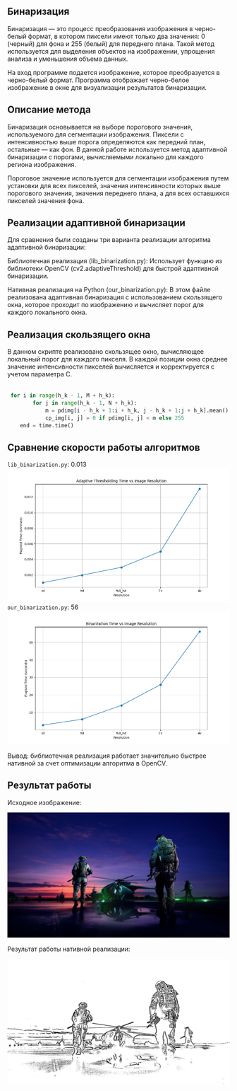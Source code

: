 ## Бинаризация
Бинаризация — это процесс преобразования изображения в черно-белый формат, в котором пиксели имеют только два значения: 0 (черный) для фона и 255 (белый) для переднего плана. Такой метод используется для выделения объектов на изображении, упрощения анализа и уменьшения объема данных.

На вход программе подается изображение, которое преобразуется в черно-белый формат. 
Программа отображает черно-белое изображение в окне для визуализации результатов бинаризации.

## Описание метода

Бинаризация основывается на выборе порогового значения, используемого для сегментации изображения. Пиксели с интенсивностью выше порога определяются как передний план, остальные — как фон. В данной работе используется метод адаптивной бинаризации с порогами, вычисляемыми локально для каждого региона изображения.

Пороговое значение используется для сегментации изображения путем установки для всех пикселей, 
значения интенсивности которых выше порогового значения, значения переднего плана, 
а для всех оставшихся пикселей значения фона.

## Реализации адаптивной бинаризации

Для сравнения были созданы три варианта реализации алгоритма адаптивной бинаризации:

Библиотечная реализация (lib_binarization.py): Использует функцию из библиотеки OpenCV (cv2.adaptiveThreshold) для быстрой адаптивной бинаризации.

Нативная реализация на Python (our_binarization.py): В этом файле реализована адаптивная бинаризация с использованием скользящего окна, которое проходит по изображению и вычисляет порог для каждого локального окна.
    
## Реализация скользящего окна

В данном скрипте реализовано скользящее окно, вычисляющее локальный порог для каждого пикселя. В каждой позиции окна среднее значение интенсивности пикселей вычисляется и корректируется с учетом параметра C.

```python

 for i in range(h_k - 1, M + h_k):
        for j in range(h_k - 1, N + h_k):
            m = pdimg[i - h_k + 1:i + h_k, j - h_k + 1:j + h_k].mean() - C
            cp_img[i, j] = 0 if pdimg[i, j] < m else 255
    end = time.time()

```

## Сравнение скорости работы алгоритмов

`lib_binarization.py`: 0.013
![lib](./binarized_images_lib/lib_binarization_time_plot.png)
`our_binarization.py`: 56
![our](./binarized_images/binarization_time_plot.png)

Вывод: библиотечная реализация работает значительно быстрее нативной за счет оптимизации алгоритма в OpenCV.

## Результат работы
Исходное изображение:

![image](./images/hd.jpg)

Результат работы нативной реализации:

![result](./binarized_images_lib/adaptive_binarized_4k.jpg)
